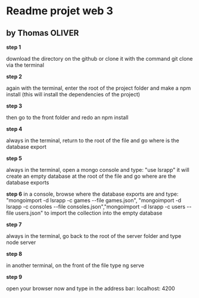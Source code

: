 Readme projet web 3
===================

by Thomas OLIVER
-----------------
**step 1**

download the directory on the github or clone it with the command git clone via the terminal 

**step 2**

again with the terminal, enter the root of the project folder and make a npm install (this will install the dependencies of the project)

**step 3**

then go to the front folder and redo an npm install


**step 4**

always in the terminal, return to the root of the file and go where is the database export

**step 5**

always in the terminal, open a mongo console and type: "use lsrapp" it will create an empty database at the root of the file and go where are the database exports

**step 6**
in a console, browse where the database exports are and type: "mongoimport -d lsrapp -c games --file games.json", "mongoimport -d lsrapp -c consoles --file consoles.json","mongoimport -d lsrapp -c users --file users.json" to import the collection into the empty database

**step 7**

always in the terminal, go back to the root of the server folder and type node server

**step 8**

in another terminal, on the front of the file type ng serve

**step 9**

open your browser now and type in the address bar: localhost: 4200





